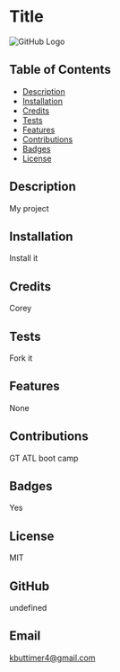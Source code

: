# Title

  ![GitHub Logo](https://img.shields.io/badge/license-MIT-blue)

 ## Table of Contents
   - [Description](#description)
   - [Installation](#installation)
   - [Credits](#credits)
   - [Tests](#tests)
   - [Features](#features)
   - [Contributions](#contributions)
   - [Badges](#badges)
   - [License](#license)

  ## Description
  My project

  ## Installation
  Install it

  ## Credits
  Corey

  ## Tests
  Fork it

  ## Features
  None

  ## Contributions
  GT ATL boot camp

  ## Badges
  Yes

  ## License
  MIT

  ## GitHub
  undefined

  ## Email
  kbuttimer4@gmail.com

